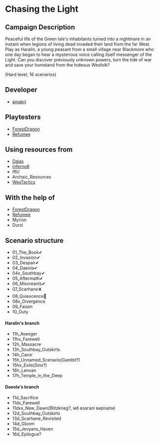 # Chasing the Light

## Campaign Description
Peaceful life of the Green Isle's inhabitants turned into a nightmare in an instant when legions of living dead invaded their land from the far West. Play as Haralin, a young peasant from a small village near Blackmore who one day began to hear a mysterious voice calling itself messenger of the Light. Can you discover previously unknown powers, turn the tide of war and save your homeland from the hideous Wesfolk?

(Hard level, 16 scenarios)


## Developer
- [amakri](https://github.com/amakriLexa04)

## Playtesters
- [ForestDragon](https://github.com/ForestDragon-wesnoth)
- [Refumee](https://github.com/Refumee)

## Using resources from
- [Dalas](https://github.com/Dalas121)
- [inferno8](https://github.com/inferno8)
- IftU
- Archaic_Resources
- [WesTactics](https://github.com/wtactics)

## With the help of
- [ForestDragon](https://github.com/ForestDragon-wesnoth)
- [Refumee](https://github.com/Refumee)
- Myrion
- Durzi

## Scenario structure
- 01_The_Book✔                                                                                                                                      
- 02_Invasion✔                                                                                                                                      
- 03_Despair✔                                                                                                                                      
- 04_Daeola✔                                                                                                                                      
- 04x_Southbay✔                                                                                                                                      
- 05_Aftermath✔
- 06_Miscreants✔                                                                                                                              
- 07_Scarhane⏸️                                                                                                                                        
- 08_Quiescence🔁                                                                                                                                     
- 08x_Divergence                                                                                                                                    
- 09_Faisim                                                                                                                                    
- 10_Duty

#### Haralin's branch 
- 11h_Avenger 
- 11hx_Farewell
- 12h_Massacre 
- 13h_Southbay_Outskirts
- 14h_Caror
- 15h_Unnamed_Scenario(Gambit?)
- 15hx_Exile(Sins?)
- 16h_Lenvan
- 17h_Temple_in_the_Deep

#### Daeola's branch
- 11d_Sacrifice
- 11dx_Farewell
- 11dxx_New_Dawn(Blitzkrieg?, мб взагалі вирізати)
- 12d_Southbay_Outskirts 
- 13d_Scarhane_Revisited
- 14d_Gloom
- 15d_Jevyans_Haven
- 16d_Epilogue?
